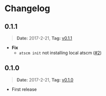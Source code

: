 # Changelog

## 0.1.1

> **Date:** 2017-2-21, **Tag:** [v0.1.1](https://github.com/atSCM/atscm-cli/releases/tag/v0.1.1)

- **Fix**
  - `atscm init` not installing local atscm ([#2](https://github.com/atSCM/atscm-cli/issues/2))

## 0.1.0

> **Date:** 2017-2-21, **Tag:** [v0.1.0](https://github.com/atSCM/atscm-cli/releases/tag/v0.1.0)

- First release 
